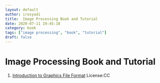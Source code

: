 ```yaml
---
layout: default
author: irosyadi
title:  Image Processing Book and Tutorial
date: 2020-07-11 19:45:18
category: book
tags: ["image processing", "book", "tutorial"]
draft: false
---
```


# Image Processing Book and Tutorial

1. [Introduction to Graphics File Format](https://www.fileformat.info/mirror/egff/index.htm) License:CC
